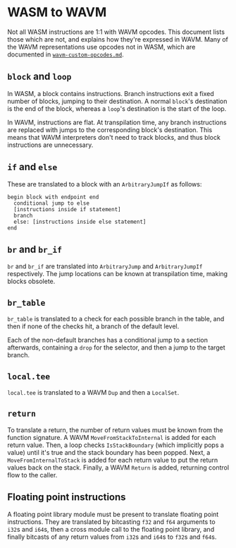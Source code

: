 # WASM to WAVM

Not all WASM instructions are 1:1 with WAVM opcodes.
This document lists those which are not, and explains how they're expressed in WAVM.
Many of the WAVM representations use opcodes not in WASM,
which are documented in [`wavm-custom-opcodes.md`](/how-arbitrum-works/fraud-proofs/wavm-custom-opcodes.md).

## `block` and `loop`

In WASM, a block contains instructions.
Branch instructions exit a fixed number of blocks, jumping to their destination.
A normal `block`'s destination is the end of the block, whereas a `loop`'s destination is the start of the loop.

In WAVM, instructions are flat.
At transpilation time, any branch instructions are replaced with jumps to the corresponding block's destination.
This means that WAVM interpreters don't need to track blocks, and thus block instructions are unnecessary.

## `if` and `else`

These are translated to a block with an `ArbitraryJumpIf` as follows:

```
begin block with endpoint end
  conditional jump to else
  [instructions inside if statement]
  branch
  else: [instructions inside else statement]
end
```

## `br` and `br_if`

`br` and `br_if` are translated into `ArbitraryJump` and `ArbitraryJumpIf` respectively.
The jump locations can be known at transpilation time, making blocks obsolete.

## `br_table`

`br_table` is translated to a check for each possible branch in the table,
and then if none of the checks hit, a branch of the default level.

Each of the non-default branches has a conditional jump to a section afterwards,
containing a `drop` for the selector, and then a jump to the target branch.

## `local.tee`

`local.tee` is translated to a WAVM `Dup` and then a `LocalSet`.

## `return`

To translate a return, the number of return values must be known from the function signature.
A WAVM `MoveFromStackToInternal` is added for each return value.
Then, a loop checks `IsStackBoundary` (which implicitly pops a value) until it's true and the stack boundary has been popped.
Next, a `MoveFromInternalToStack` is added for each return value to put the return values back on the stack.
Finally, a WAVM `Return` is added, returning control flow to the caller.

## Floating point instructions

A floating point library module must be present to translate floating point instructions.
They are translated by bitcasting `f32` and `f64` arguments to `i32`s and `i64`s,
then a cross module call to the floating point library,
and finally bitcasts of any return values from `i32`s and `i64`s to `f32`s and `f64`s.
